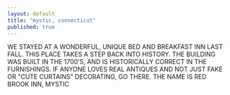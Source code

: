 ```yaml
---
layout: default
title: "mystic, connecticut"
published: true
---
```


WE STAYED AT A WONDERFUL, UNIQUE BED AND BREAKFAST INN LAST 
FALL. THIS PLACE TAKES A STEP BACK INTO HISTORY. THE 
BUILDING WAS BUILT IN THE 1700'S, AND IS HISTORICALLY 
CORRECT IN THE FURNISHINGS. IF ANYONE LOVES REAL ANTIQUES 
AND NOT JUST FAKE OR "CUTE CURTAINS" DECORATING, GO THERE. 
THE NAME IS RED BROOK INN, MYSTIC
